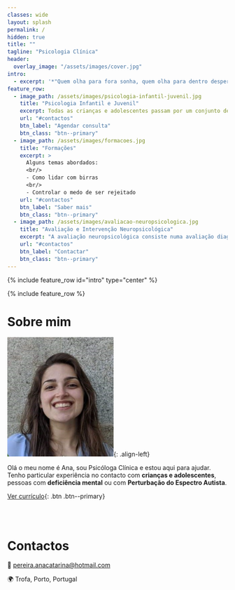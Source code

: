 ```yaml
---
classes: wide
layout: splash
permalink: /
hidden: true
title: ""
tagline: "Psicologia Clínica"
header:
  overlay_image: "/assets/images/cover.jpg"
intro:
  - excerpt: '*"Quem olha para fora sonha, quem olha para dentro desperta"* <br/> Carl Jung'
feature_row:
  - image_path: /assets/images/psicologia-infantil-juvenil.jpg
    title: "Psicologia Infantil e Juvenil"
    excerpt: Todas as crianças e adolescentes passam por um conjunto de etapas de desenvolvimento durante as quais vão adquirindo conhecimentos e competências. Por vezes, associado a determinados fatores internos ou externos, alguns desses desenvolvimentos não são adquiridos na sua plenitude e é possível observar-se certos sintomas indicativos da ocorrência de algumas dificuldades no processo de desenvolvimento. É importante a atenção adulta para estes casos, de modo a permitir uma intervenção precoce que possibilite uma rápida ajuda. {: .text-justify}
    url: "#contactos"
    btn_label: "Agendar consulta"
    btn_class: "btn--primary"
  - image_path: /assets/images/formacoes.jpg
    title: "Formações"
    excerpt: >
      Alguns temas abordados:
      <br/>
      - Como lidar com birras
      <br/>
      - Controlar o medo de ser rejeitado
    url: "#contactos"
    btn_label: "Saber mais"
    btn_class: "btn--primary"
  - image_path: /assets/images/avaliacao-neuropsicologica.jpg
    title: "Avaliação e Intervenção Neuropsicológica"
    excerpt: "A avaliação neuropsicológica consiste numa avaliação diagnóstica das funções cognitivas do indivíduo, a um nível global. Com base nos resultados dessa avaliação é efetuado um plano de intervenção adequado às necessidades."
    url: "#contactos"
    btn_label: "Contactar"
    btn_class: "btn--primary"
---
```


{% include feature_row id="intro" type="center" %}

{% include feature_row %}


# Sobre mim

![Ana Pereira - Psicóloga clínica](assets/images/profile.png){: .align-left}

Olá o meu nome é Ana, sou Psicóloga Clínica e estou aqui para ajudar. Tenho particular experiência no contacto com **crianças e adolescentes**, pessoas com **deficiência mental** ou com **Perturbação do Espectro Autista**.


[Ver currículo](./resume){: .btn .btn--primary}

<br />
<br />


# Contactos

📧 pereira.anacatarina@hotmail.com

🌍 Trofa, Porto, Portugal
